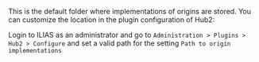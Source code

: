 This is the default folder where implementations of origins are stored. You can customize the location in the plugin configuration of Hub2:

Login to ILIAS as an administrator and go to
`Administration > Plugins > Hub2 > Configure` and set a valid path for the setting `Path to origin implementations`